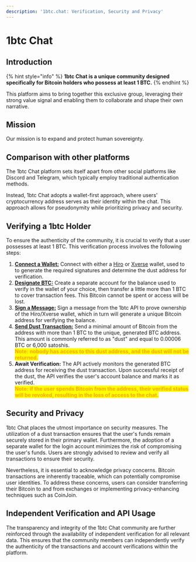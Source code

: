 ```yaml
---
description: '1btc.chat: Verification, Security and Privacy'
---
```


# 1btc Chat

## Introduction

{% hint style="info" %}
**1btc Chat is a unique community designed specifically for Bitcoin holders who possess at least 1 BTC.**
{% endhint %}

This platform aims to bring together this exclusive group, leveraging their strong value signal and enabling them to collaborate and shape their own narrative.

## Mission

Our mission is to expand and protect human sovereignty.

## Comparison with other platforms

The 1btc Chat platform sets itself apart from other social platforms like Discord and Telegram, which typically employ traditional authentication methods.

Instead, 1btc Chat adopts a wallet-first approach, where users' cryptocurrency address serves as their identity within the chat. This approach allows for pseudonymity while prioritizing privacy and security.

## Verifying a 1btc Holder

To ensure the authenticity of the community, it is crucial to verify that a user possesses at least 1 BTC. This verification process involves the following steps:

1. [**Connect a Wallet:**](verification/connect-wallet.md) Connect with either a [Hiro](https://wallet.hiro.so/wallet/install-web) or [Xverse](https://www.xverse.app/) wallet, used to to generate the required signatures and determine the dust address for verification.
2. [**Designate BTC:**](verification/designate-btc.md) Create a separate account for the balance used to verify in the wallet of your choice, then transfer a little more than 1 BTC to cover transaction fees. This Bitcoin cannot be spent or access will be lost.
3. [**Sign a Message:**](verification/sign-message.md) Sign a message from the 1btc API to prove ownership of the Hiro/Xverse wallet, which in turn will generate a unique Bitcoin address for verifying the balance.
4. [**Send Dust Transaction:**](verification/send-dust.md) Send a minimal amount of Bitcoin from the address with more than 1 BTC to the unique, generated BTC address. This amount is commonly referred to as "dust" and equal to 0.00006 BTC or 6,000 satoshis.\
   <mark style="color:orange;">**Note: nobody has access to this dust address, and the dust will not be returned.**</mark>
5. **Await Verification:** The API actively monitors the generated BTC address for receiving the dust transaction. Upon successful receipt of the dust, the API verifies the user's account balance and marks it as verified.\
   <mark style="color:orange;">**Note: if the user spends Bitcoin from the address, their verified status will be revoked, resulting in the loss of access to the chat.**</mark>

## Security and Privacy

1btc Chat places the utmost importance on security measures. The utilization of a dust transaction ensures that the user's funds remain securely stored in their primary wallet. Furthermore, the adoption of a separate wallet for the login account minimizes the risk of compromising the user's funds. Users are strongly advised to review and verify all transactions to ensure their security.

Nevertheless, it is essential to acknowledge privacy concerns. Bitcoin transactions are inherently traceable, which can potentially compromise user identities. To address these concerns, users can consider transferring their Bitcoin to and from exchanges or implementing privacy-enhancing techniques such as CoinJoin.

## Independent Verification and API Usage

The transparency and integrity of the 1btc Chat community are further reinforced through the availability of independent verification for all relevant data. This ensures that the community members can independently verify the authenticity of the transactions and account verifications within the platform.
